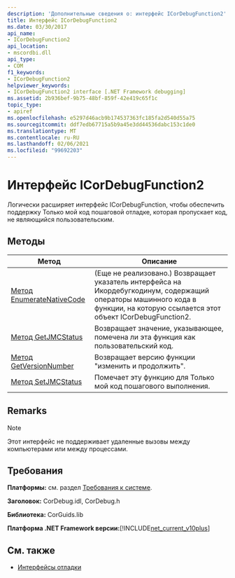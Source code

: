 ```yaml
---
description: 'Дополнительные сведения о: интерфейс ICorDebugFunction2'
title: Интерфейс ICorDebugFunction2
ms.date: 03/30/2017
api_name:
- ICorDebugFunction2
api_location:
- mscordbi.dll
api_type:
- COM
f1_keywords:
- ICorDebugFunction2
helpviewer_keywords:
- ICorDebugFunction2 interface [.NET Framework debugging]
ms.assetid: 2b936bef-9b75-48bf-859f-42e419c65f1c
topic_type:
- apiref
ms.openlocfilehash: e5297d46acb9b174537363fc185fa2d540d55a75
ms.sourcegitcommit: ddf7edb67715a5b9a45e3dd44536dabc153c1de0
ms.translationtype: MT
ms.contentlocale: ru-RU
ms.lasthandoff: 02/06/2021
ms.locfileid: "99692203"
---
```

# <a name="icordebugfunction2-interface"></a>Интерфейс ICorDebugFunction2

Логически расширяет интерфейс ICorDebugFunction, чтобы обеспечить поддержку Только мой код пошаговой отладке, которая пропускает код, не являющийся пользовательским.  
  
## <a name="methods"></a>Методы  
  
|Метод|Описание|  
|------------|-----------------|  
|[Метод EnumerateNativeCode](icordebugfunction2-enumeratenativecode-method.md)|(Еще не реализовано.) Возвращает указатель интерфейса на Икордебугкодинум, содержащий операторы машинного кода в функции, на которую ссылается этот объект ICorDebugFunction2.|  
|[Метод GetJMCStatus](icordebugfunction2-getjmcstatus-method.md)|Возвращает значение, указывающее, помечена ли эта функция как пользовательский код.|  
|[Метод GetVersionNumber](icordebugfunction2-getversionnumber-method.md)|Возвращает версию функции "изменить и продолжить".|  
|[Метод SetJMCStatus](icordebugfunction2-setjmcstatus-method.md)|Помечает эту функцию для Только мой код пошагового выполнения.|  
  
## <a name="remarks"></a>Remarks  
  
> [!NOTE]
> Этот интерфейс не поддерживает удаленные вызовы между компьютерами или между процессами.  
  
## <a name="requirements"></a>Требования  

 **Платформы:** см. раздел [Требования к системе](../../get-started/system-requirements.md).  
  
 **Заголовок:** CorDebug.idl, CorDebug.h  
  
 **Библиотека:** CorGuids.lib  
  
 **Платформа .NET Framework версии:**[!INCLUDE[net_current_v10plus](../../../../includes/net-current-v10plus-md.md)]  
  
## <a name="see-also"></a>См. также

- [Интерфейсы отладки](debugging-interfaces.md)
